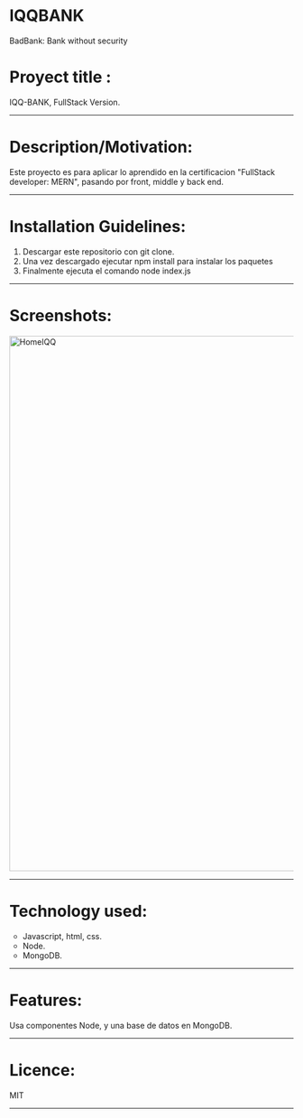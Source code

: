 # IQQBANK
BadBank: Bank without security

<h1>Proyect title : </h1>
IQQ-BANK, FullStack Version.
<hr>

<h1>Description/Motivation:</h1>

Este proyecto es para aplicar lo aprendido en la certificacion "FullStack developer: MERN", pasando por front, middle y back end.
<hr>
<h1>Installation Guidelines:</h1>
<ol>
<li>Descargar este repositorio con git clone.</li>
<li>Una vez descargado ejecutar npm install para instalar los paquetes</li>
<li>Finalmente ejecuta el comando node index.js </li>
</ol>
<hr>
<h1>Screenshots:</h1>
<img width="949" alt="HomeIQQ" src="https://user-images.githubusercontent.com/92893596/185465948-d4a895c2-5565-4bc8-8eb6-8a2ab63cd8dc.png">

<hr>
<h1>Technology used:</h1>
<ol>
<li type="circle">Javascript, html, css.</li>
<li type="circle">Node.</li>
<li type="circle">MongoDB.</li>
</ol>
<hr>
<h1>Features: </h1>
Usa componentes Node, y una base de datos en MongoDB.
<hr>
<h1>Licence: </h1>
MIT
<hr>
